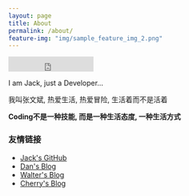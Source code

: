 ```yaml
---
layout: page
title: About
permalink: /about/
feature-img: "img/sample_feature_img_2.png"
---
```


<iframe src="http://ghbtns.com/github-btn.html?user=zhwbqd&type=follow&count=true&size=large" allowtransparency="true" frameborder="0" scrolling="0" width="170" height="30"></iframe>

<span>

<p>I am Jack, just a Developer...</p>

<p>我叫张文斌, 热爱生活, 热爱冒险, 生活着而不是活着</p>

<p><b>Coding不是一种技能, 而是一种生活态度, 一种生活方式</b></p>
</span>


<h3>友情链接</h3>
<ul>
  <li><a href="https://github.com/zhwbqd">Jack's GitHub</a></li>
  <li><a href="http://shanhh.com">Dan's Blog</a></li>
  <li><a href="http://walterinsh.github.io">Walter's Blog</a></li>
  <li><a href="http://cherrylee.name/">Cherry's Blog</a></li>
</ul>

